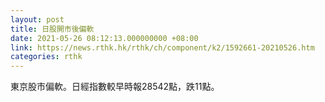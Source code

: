 ```yaml
---
layout: post
title: 日股開市後偏軟
date: 2021-05-26 08:12:13.000000000 +08:00
link: https://news.rthk.hk/rthk/ch/component/k2/1592661-20210526.htm
categories: rthk
---
```


東京股市偏軟。日經指數較早時報28542點，跌11點。
